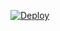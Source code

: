 [![Deploy](https://www.herokucdn.com/deploy/button.svg)](https://heroku.com/deploy?template=https://github.com/iotaop/Userge.git)
